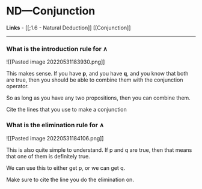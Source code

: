 # ND—Conjunction 

**Links** - [[;1.6 - Natural Deduction]]
[[Conjunction]]

---

### What is the introduction rule for $\land$

![[Pasted image 20220531183930.png]]

This makes sense. If you have **p**, and you have **q**, and you know that both are true, then you should be able to combine them with the conjunction operator. 

So as long as you have any two propositions, then you can combine them. 

Cite the lines that you use to make a conjunction


### What is the elimination rule for $\land$

![[Pasted image 20220531184106.png]]

This is also quite simple to understand. 
If p and q are true, then that means that one of them is definitely true. 

We can use this to either get p, or we can get q. 

Make sure to cite the line you do the elimination on. 